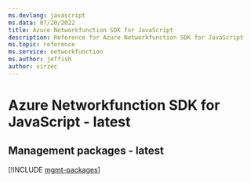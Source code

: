 ```yaml
---
ms.devlang: javascript
ms.data: 07/20/2022
title: Azure Networkfunction SDK for JavaScript
description: Reference for Azure Networkfunction SDK for JavaScript
ms.topic: reference
ms.service: networkfunction
ms.author: jeffish
author: xirzec
---
```

# Azure Networkfunction SDK for JavaScript - latest

## Management packages - latest
[!INCLUDE [mgmt-packages](networkfunction-mgmt-index.md)]
